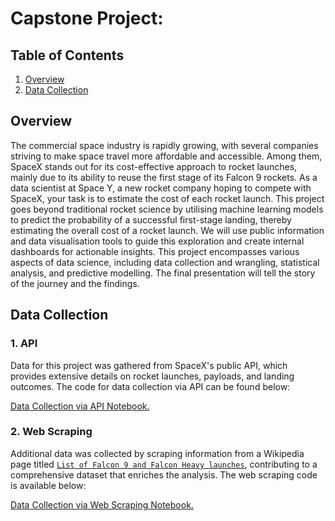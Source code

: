 # Capstone Project:

## Table of Contents
1. [Overview](#overview)
2. [Data Collection](#data-collection)

 
## Overview

The commercial space industry is rapidly growing, with several companies striving to make space travel more affordable and accessible. Among them, SpaceX stands out for its cost-effective approach to rocket launches, mainly due to its ability to reuse the first stage of its Falcon 9 rockets. As a data scientist at Space Y, a new rocket company hoping to compete with SpaceX, your task is to estimate the cost of each rocket launch. This project goes beyond traditional rocket science by utilising machine learning models to predict the probability of a successful first-stage landing, thereby estimating the overall cost of a rocket launch. We will use public information and data visualisation tools to guide this exploration and create internal dashboards for actionable insights. This project encompasses various aspects of data science, including data collection and wrangling, statistical analysis, and predictive modelling. The final presentation will tell the story of the journey and the findings.

## Data Collection

### 1. API
Data for this project was gathered from SpaceX's public API, which provides extensive details on rocket launches, payloads, and landing outcomes. The code for data collection via API can be found below:

[Data Collection via API Notebook.](notebooks/01a_data-collection_api.ipynb)

### 2. Web Scraping
Additional data was collected by scraping information from a Wikipedia page titled [`List of Falcon 9 and Falcon Heavy launches`](https://en.wikipedia.org/wiki/List_of_Falcon_9_and_Falcon_Heavy_launches), contributing to a comprehensive dataset that enriches the analysis. The web scraping code is available below:

[Data Collection via Web Scraping Notebook.](notebooks/01b_data-collection_webscraping.ipynb)

